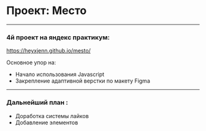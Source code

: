 # Проект: Место
------

### 4й проект на яндекс практикум:
https://heyxjenn.github.io/mesto/

Основное упор на:
- Начало использования Javascript
- Закрепление адаптивной верстки по макету Figma


------
### Дальнейший план :
- Доработка системы лайков
- Добавление элементов



